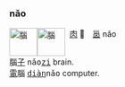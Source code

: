 
### nǎo
<img id=腦 alt=腦 height=50 src=https://f.2cn.cn/hanzi/svg/8166.svg align=top><img alt=腦 height=50 src=https://f.2cn.cn/a/zi-svg/5318swjz54633.svg align=top> 
<ruby>[肉]()<br>🥩</ruby>　<ruby>[𡿺]()<br>nǎo</ruby>   
腦[子]() <tt>nǎo[zi]()</tt> brain.    
[電]()腦 <tt>[diàn]()nǎo</tt> computer.   
